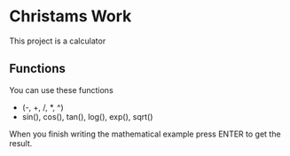 # Christams Work 
This project is a calculator

## Functions
You can use these functions
* (-, +, /, *, ^)
* sin(), cos(), tan(), log(), exp(), sqrt()

When you finish writing the mathematical example press ENTER to get the result.
